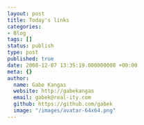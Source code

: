 ```yaml
---
layout: post
title: Today's links
categories:
- Blog
tags: []
status: publish
type: post
published: true
date: 2008-12-07 13:35:19.000000000 +00:00
meta: {}
author:
  name: Gabe Kangas
  website: http://gabekangas
  email: gabek@real-ity.com
  github: https://github.com/gabek
  image: "/images/avatar-64x64.png"
---
```


